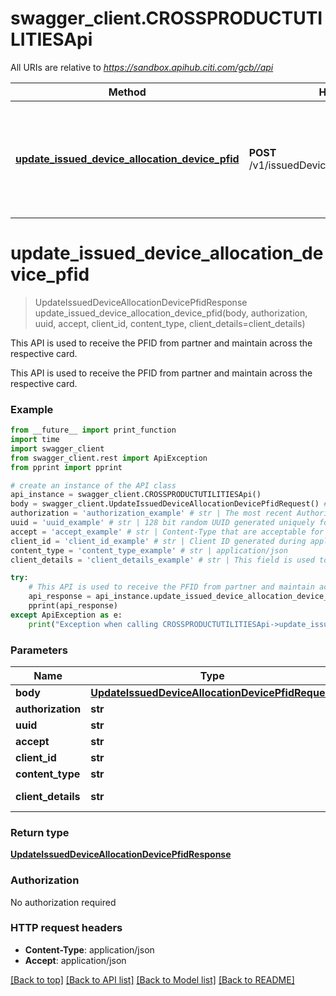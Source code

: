 # swagger_client.CROSSPRODUCTUTILITIESApi

All URIs are relative to *https://sandbox.apihub.citi.com/gcb//api*

Method | HTTP request | Description
------------- | ------------- | -------------
[**update_issued_device_allocation_device_pfid**](CROSSPRODUCTUTILITIESApi.md#update_issued_device_allocation_device_pfid) | **POST** /v1/issuedDeviceAdministration/device/pfid | This API is used to receive the PFID from partner and maintain across the respective card.

# **update_issued_device_allocation_device_pfid**
> UpdateIssuedDeviceAllocationDevicePfidResponse update_issued_device_allocation_device_pfid(body, authorization, uuid, accept, client_id, content_type, client_details=client_details)

This API is used to receive the PFID from partner and maintain across the respective card.

This API is used to receive the PFID from partner and maintain across the respective card.

### Example
```python
from __future__ import print_function
import time
import swagger_client
from swagger_client.rest import ApiException
from pprint import pprint

# create an instance of the API class
api_instance = swagger_client.CROSSPRODUCTUTILITIESApi()
body = swagger_client.UpdateIssuedDeviceAllocationDevicePfidRequest() # UpdateIssuedDeviceAllocationDevicePfidRequest | UpdateIssuedDeviceAllocationDevicePfidRequest
authorization = 'authorization_example' # str | The most recent Authorization token. This will have the format Bearer + {space} + {accessToken}. Example: Bearer KGNsaWVudF9pZDpjbGllbnRfc2VjcmV0KQ==.
uuid = 'uuid_example' # str | 128 bit random UUID generated uniquely for every request.
accept = 'accept_example' # str | Content-Type that are acceptable for the response.
client_id = 'client_id_example' # str | Client ID generated during application registration.
content_type = 'content_type_example' # str | application/json
client_details = 'client_details_example' # str | This field is used to capture device,browser and network information. Refer the developer portal for more information.These are the fields which will be passed as part of the header devicePrint,deviceTokenCookie,userIpAddress,userAgent,hardwareId,simId,deviceModel,deviceName,deviceOsName,deviceOsVersion,multitaskingSupportFlag,languageSupport,wifiMacAddress,cellTowerId,locationAreaCode,rsaApplicationKey,wapClientId,mobileCarrierCode,mobileCountryCode,osId,geoLongitude,geoLatitude,geoHorizontalAccuracy,geoAltitude,geoAltitudeAccuracy,geoSpeed,geoTimestamp,geoStatus,basicServiceSetId,signalStrength,wifiChannel,serviceSetId (optional)

try:
    # This API is used to receive the PFID from partner and maintain across the respective card.
    api_response = api_instance.update_issued_device_allocation_device_pfid(body, authorization, uuid, accept, client_id, content_type, client_details=client_details)
    pprint(api_response)
except ApiException as e:
    print("Exception when calling CROSSPRODUCTUTILITIESApi->update_issued_device_allocation_device_pfid: %s\n" % e)
```

### Parameters

Name | Type | Description  | Notes
------------- | ------------- | ------------- | -------------
 **body** | [**UpdateIssuedDeviceAllocationDevicePfidRequest**](UpdateIssuedDeviceAllocationDevicePfidRequest.md)| UpdateIssuedDeviceAllocationDevicePfidRequest | 
 **authorization** | **str**| The most recent Authorization token. This will have the format Bearer + {space} + {accessToken}. Example: Bearer KGNsaWVudF9pZDpjbGllbnRfc2VjcmV0KQ&#x3D;&#x3D;. | 
 **uuid** | **str**| 128 bit random UUID generated uniquely for every request. | 
 **accept** | **str**| Content-Type that are acceptable for the response. | 
 **client_id** | **str**| Client ID generated during application registration. | 
 **content_type** | **str**| application/json | 
 **client_details** | **str**| This field is used to capture device,browser and network information. Refer the developer portal for more information.These are the fields which will be passed as part of the header devicePrint,deviceTokenCookie,userIpAddress,userAgent,hardwareId,simId,deviceModel,deviceName,deviceOsName,deviceOsVersion,multitaskingSupportFlag,languageSupport,wifiMacAddress,cellTowerId,locationAreaCode,rsaApplicationKey,wapClientId,mobileCarrierCode,mobileCountryCode,osId,geoLongitude,geoLatitude,geoHorizontalAccuracy,geoAltitude,geoAltitudeAccuracy,geoSpeed,geoTimestamp,geoStatus,basicServiceSetId,signalStrength,wifiChannel,serviceSetId | [optional] 

### Return type

[**UpdateIssuedDeviceAllocationDevicePfidResponse**](UpdateIssuedDeviceAllocationDevicePfidResponse.md)

### Authorization

No authorization required

### HTTP request headers

 - **Content-Type**: application/json
 - **Accept**: application/json

[[Back to top]](#) [[Back to API list]](../README.md#documentation-for-api-endpoints) [[Back to Model list]](../README.md#documentation-for-models) [[Back to README]](../README.md)

